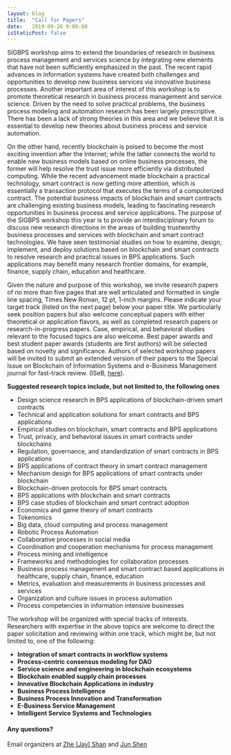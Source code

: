 ```yaml
---
layout: blog
title:  "Call for Papers"
date:   2019-09-26 9:00:00
isStaticPost: false
---
```

SIGBPS workshop aims to extend the boundaries of research in business process management and
services science by integrating new elements that have not been sufficiently emphasized in the past. The recent rapid advances in information systems have created both challenges and opportunities to develop new business services via innovative business processes. Another important area of interest of this workshop is to promote theoretical research in business process management and service science. Driven by the need to solve practical problems, the business process modeling and automation research has been largely prescriptive. There has been a lack of strong theories in this area and we believe that it is essential to develop new theories about business process and service automation.

On the other hand, recently blockchain is poised to become the most exciting invention after the Internet; while the latter connects the world to enable new business models based on online business processes, the former will help resolve the trust issue more efficiently via distributed computing. While the recent advancement made blockchain a practical technology, smart contract is now getting more attention, which is essentially a transaction protocol that executes the terms of a computerized contract. The potential business impacts of blockchain and smart contracts are challenging existing business models, leading to fascinating research opportunities in business process and service applications. The purpose of the SIGBPS workshop this year is to provide an interdisciplinary forum to discuss new research directions in the areas of building trustworthy business processes and services with blockchain and smart contract technologies. We have seen testimonial studies on how to examine, design, implement, and deploy solutions based on blockchain and smart contracts to resolve research and practical issues in BPS applications. Such applications may benefit many research frontier domains, for example, finance, supply chain, education and healthcare.

Given the nature and purpose of this workshop, we invite research papers of no more than five pages that are well articulated and formatted in single line spacing, Times New Roman, 12 pt, 1-inch margins. Please indicate your target track (listed on the next page) below your paper title. We particularly seek position papers but also welcome conceptual papers with either theoretical or application flavors, as well as completed research papers or research-in-progress papers. Case, empirical, and behavioral studies relevant to the focused topics are also welcome. Best paper awards and best student paper awards (students are first authors) will be selected based on novelty and significance. Authors of selected workshop papers will be invited to submit an extended version of their papers to the Special Issue on Blockchain of Information Systems and e-Business Management journal for fast-track review. (ISeB, [here](http://www.springer.com/10257)).


__Suggested research topics include, but not limited to, the following ones__
* Design science research in BPS applications of blockchain-driven smart contracts
* Technical and application solutions for smart contracts and BPS applications
* Empirical studies on blockchain, smart contracts and BPS applications
* Trust, privacy, and behavioral issues in smart contracts under blockchains
* Regulation, governance, and standardization of smart contracts in BPS applications
* BPS applications of contract theory in smart contract management
* Mechanism design for BPS applications of smart contracts under blockchain
* Blockchain-driven protocols for BPS smart contracts
* BPS applications with blockchain and smart contracts
* BPS case studies of blockchain and smart contract adoption
* Economics and game theory of smart contracts
* Tokenomics
* Big data, cloud computing and process management
* Robotic Process Automation
* Collaborative processes in social media
* Coordination and cooperation mechanisms for process management
* Process mining and intelligence
* Frameworks and methodologies for collaboration processes
* Business process management and smart contract based applications in healthcare,
supply chain, finance, education
* Metrics, evaluation and measurements in business processes and services
* Organization and culture issues in process automation
* Process competencies in information intensive businesses

The workshop will be organized with special tracks of interests. Researchers with expertise in the above topics are welcome to direct the paper solicitation and reviewing within one track, which might be, but not limited to, one of the following:<br/>

* __Integration of smart contracts in workflow systems__
* __Process-centric consensus modeling for DAO__
* __Service science and engineering in blockchain ecosystems__
* __Blockchain enabled supply chain processes__
* __Innovative Blockchain Applications in industry__
* __Business Process Intelligence__
* __Business Process Innovation and Transformation__
* __E-Business Service Management__
* __Intelligent Service Systems and Technologies__

#### Any questions? 
Email organizers at [Zhe (Jay) Shan](mailto:jayshan@miamioh.edu) and [Jun Shen](mailto:jshen@uow.edu.au)